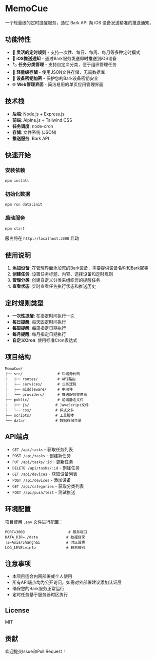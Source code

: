 # MemoCue

一个轻量级的定时提醒服务，通过 Bark API 向 iOS 设备发送精准的推送通知。

## 功能特性

- 📅 **灵活的定时规则** - 支持一次性、每日、每周、每月等多种定时模式
- 📱 **iOS推送通知** - 通过Bark服务发送即时推送到iOS设备
- 🏷️ **任务分类管理** - 支持自定义分类，便于组织管理任务
- 💾 **轻量级存储** - 使用JSON文件存储，无需数据库
- 🔐 **设备密钥加密** - 保护您的Bark设备密钥安全
- 🌐 **Web管理界面** - 简洁易用的单页应用管理界面

## 技术栈

- **后端**: Node.js + Express.js
- **前端**: Alpine.js + Tailwind CSS
- **任务调度**: node-cron
- **存储**: 文件系统 (JSON)
- **推送服务**: Bark API

## 快速开始

### 安装依赖

```bash
npm install
```

### 初始化数据

```bash
npm run data:init
```

### 启动服务

```bash
npm start
```

服务将在 `http://localhost:3000` 启动

## 使用说明

1. **添加设备**: 在管理界面添加您的Bark设备，需要提供设备名称和Bark密钥
2. **创建任务**: 设置任务标题、内容、选择设备和定时规则
3. **管理分类**: 创建自定义分类来组织您的提醒任务
4. **查看状态**: 实时查看任务执行状态和推送历史

## 定时规则类型

- **一次性提醒**: 在指定时间执行一次
- **每日提醒**: 每天固定时间执行
- **每周提醒**: 每周指定日期执行
- **每月提醒**: 每月指定日期执行
- **自定义Cron**: 使用标准Cron表达式

## 项目结构

```
MemoCue/
├── src/                # 后端源代码
│   ├── routes/         # API路由
│   ├── services/       # 业务逻辑
│   ├── middleware/     # 中间件
│   └── providers/      # 推送服务提供者
├── public/             # 前端静态文件
│   ├── js/            # JavaScript文件
│   └── css/           # 样式文件
├── scripts/           # 工具脚本
└── data/              # 数据存储目录
```

## API端点

- `GET /api/tasks` - 获取任务列表
- `POST /api/tasks` - 创建新任务
- `PUT /api/tasks/:id` - 更新任务
- `DELETE /api/tasks/:id` - 删除任务
- `GET /api/devices` - 获取设备列表
- `POST /api/devices` - 添加设备
- `GET /api/categories` - 获取分类列表
- `POST /api/push/test` - 测试推送

## 环境配置

项目使用 `.env` 文件进行配置：

```env
PORT=3000                    # 服务端口
DATA_DIR=./data             # 数据目录
TZ=Asia/Shanghai            # 时区设置
LOG_LEVEL=info              # 日志级别
```

## 注意事项

- 本项目适合内网部署或个人使用
- 所有API端点均为公开访问，如需对外部署建议添加认证层
- 确保您的Bark服务正常运行
- 定时任务基于服务器时区执行

## License

MIT

## 贡献

欢迎提交Issue和Pull Request！